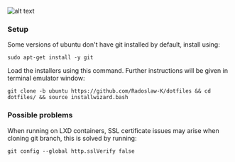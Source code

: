 ![alt text](https://dotfiles.github.io/images/dotfiles-logo.png)

### Setup

Some versions of ubuntu don't have git installed by default, install using:

`sudo apt-get install -y git`

Load the installers using this command. Further instructions will be given in terminal emulator window:

`git clone -b ubuntu https://github.com/Radoslaw-K/dotfiles && cd dotfiles/ && source installwizard.bash`

### Possible problems

When running on LXD containers, SSL certificate issues may arise when cloning git branch, this is solved by running:

`git config --global http.sslVerify false`
